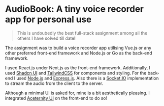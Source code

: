 # AudioBook: A tiny voice recorder app for personal use

> This is undoubedly the best full-stack assignment among all the others I have solved till date!

The assignment was to build a voice recorder app utilising Vue.js or any other preferred front-end framework and Node.js or Go as the back-end framework.

I used React.js under Next.js as the front-end framework. Additionally, I used [Shadcn UI](https://ui.shadcn.com/) and [TailwindCSS](https://tailwindcss.com/) for components and styling. For the back-end I used [Node.js](https://nodejs.org/en) and [Express.js](https://expressjs.com/). Also there is a [Socket.IO](https://socket.io/) implementation to stream the audio from the client to the server.

Although a minimal UI is asked for, mine is a bit aesthetically pleasing. I integrated [Aceternity UI](https://ui.aceternity.com/) on the front-end to do so!